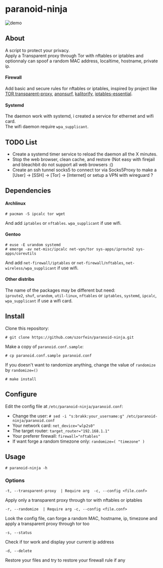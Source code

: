 # paranoid-ninja
![demo](https://raw.githubusercontent.com/szorfein/paranoid-ninja/master/demo/paranoid-ninja.png)

## About 
A script to protect your privacy.  
Apply a Transparent proxy through Tor with nftables or iptables and optionnaly can spoof a random MAC address, localtime, hostname, private ip.  

#### Firewall
Add basic and secure rules for nftables or iptables, inspired by project like [TOR transparent-proxy](https://trac.torproject.org/projects/tor/wiki/doc/TransparentProxy), [anonsurf](https://github.com/ParrotSec/anonsurf), [kalitorify](https://github.com/brainfucksec/kalitorify.git), [iptables-essential](https://github.com/trimstray/iptables-essentials). 

#### Systemd
The daemon work with systemd, i created a service for ethernet and wifi card.  
The wifi daemon require `wpa_supplicant`.  

## TODO List
+ Create a systemd timer service to reload the daemon all the X minutes.
+ Stop the web browser, clean cache, and restore (Not easy with firejail and bleachbit do not support all web browsers :()
+ Create an ssh tunnel socks5 to connect tor via Socks5Proxy to make a [User] -> [SSH] -> [Tor] -> [Internet] or setup a VPN with wireguard ?

## Dependencies
#### Archlinux
    
    # pacman -S ipcalc tor wget

And add `iptables` or `nftables`. `wpa_supplicant` if use wifi.

#### Gentoo

    # euse -E urandom systemd
    # emerge -av net-misc/ipcalc net-vpn/tor sys-apps/iproute2 sys-apps/coreutils 

And add `net-firewall/iptables` or `net-firewall/nftables`, `net-wireless/wpa_supplicant` if use wifi.

#### Other distribs
The name of the packages may be different but need:  
`iproute2`, `shuf`, `urandom`, `util-linux`, `nftables` or `iptables`, `systemd`, `ipcalc`, `wpa_supplicant` if use a wifi card.  

## Install
Clone this repository:

    # git clone https://github.com/szorfein/paranoid-ninja.git

Make a copy of `paranoid.conf.sample`:

    # cp paranoid.conf.sample paranoid.conf

If you doesn't want to randomize anything, change the value of `randomize` by `randomize=()`

    # make install

## Configure
Edit the config file at `/etc/paranoid-ninja/paranoid.conf`:

+ Change the user: `# sed -i "s:brakk:your_username:g" /etc/paranoid-ninja/paranoid.conf`
+ Your network card: `net_device="wlp2s0"`
+ The target router: `target_router="192.168.1.1"`
+ Your preferer firewall: `firewall="nftables"`
+ If want forge a random timezone only: `randomize=( "timezone" )`

## Usage

    # paranoid-ninja -h

### Options

    -t, --transparent-proxy  | Require arg  -c, --config <file.conf>

Apply only a transparent proxy through tor with nftables or iptables

    -r, --randomize  | Require arg -c, --config <file.conf>

Look the config file, can forge a random MAC, hostname, ip, timezone and apply a transparent proxy through tor too

    -s, --status

Check if tor work and display your current ip address

    -d, --delete

Restore your files and try to restore your firewall rule if any
